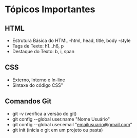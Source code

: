 # Tópicos Importantes


## HTML
- Estrutura Básica do HTML
 -html, head, title, body
 -style
 - Tags de Texto: h1...h6, p
 - Destaque do Texto: b, i, span



## CSS
- Externo, Interno e In-line
- Sintaxe do código CSS"

## Comandos Git

- git -v (verifica a versâo do git)
- git config --global user.name "Nome Usuário"
- git config --global user.email "emailusuario@gmail.com"
- git init (inicia o git em um projeto ou pasta)